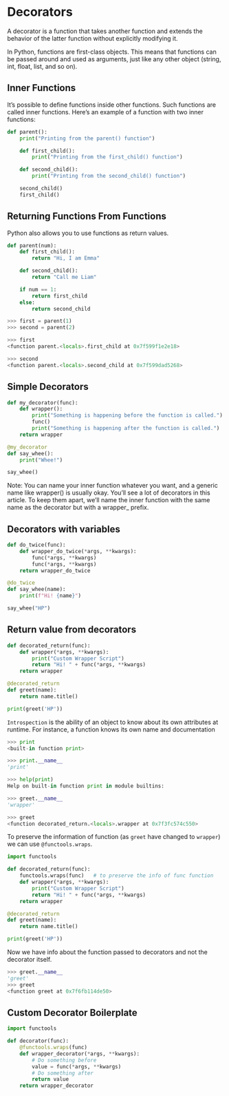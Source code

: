 # Decorators

A decorator is a function that takes another function and extends the behavior of the latter function without explicitly modifying it.

In Python, functions are first-class objects. This means that functions can be passed around and used as arguments, just like any other object (string, int, float, list, and so on).

## Inner Functions

It’s possible to define functions inside other functions. Such functions are called inner functions. Here’s an example of a function with two inner functions:

```python
def parent():
    print("Printing from the parent() function")

    def first_child():
        print("Printing from the first_child() function")

    def second_child():
        print("Printing from the second_child() function")

    second_child()
    first_child()
```

## Returning Functions From Functions

Python also allows you to use functions as return values.

```python
def parent(num):
    def first_child():
        return "Hi, I am Emma"

    def second_child():
        return "Call me Liam"

    if num == 1:
        return first_child
    else:
        return second_child

>>> first = parent(1)
>>> second = parent(2)

>>> first
<function parent.<locals>.first_child at 0x7f599f1e2e18>

>>> second
<function parent.<locals>.second_child at 0x7f599dad5268>
```

## Simple Decorators

```python
def my_decorator(func):
    def wrapper():
        print("Something is happening before the function is called.")
        func()
        print("Something is happening after the function is called.")
    return wrapper

@my_decorator
def say_whee():
    print("Whee!")

say_whee()
```

Note: You can name your inner function whatever you want, and a generic name like wrapper() is usually okay. You’ll see a lot of decorators in this article. To keep them apart, we’ll name the inner function with the same name as the decorator but with a wrapper_ prefix.

## Decorators with variables

```python
def do_twice(func):
    def wrapper_do_twice(*args, **kwargs):
        func(*args, **kwargs)
        func(*args, **kwargs)
    return wrapper_do_twice

@do_twice
def say_whee(name):
    print(f"Hi! {name}")

say_whee("HP")
```

## Return value from decorators

```python
def decorated_return(func):
    def wrapper(*args, **kwargs):
        print("Custom Wrapper Script")
        return "Hi! " + func(*args, **kwargs)
    return wrapper

@decorated_return
def greet(name):
    return name.title()

print(greet('HP'))
```

`Introspection` is the ability of an object to know about its own attributes at runtime. For instance, a function knows its own name and documentation

```python
>>> print
<built-in function print>

>>> print.__name__
'print'

>>> help(print)
Help on built-in function print in module builtins:
```

```python
>>> greet.__name__
'wrapper'

>>> greet
<function decorated_return.<locals>.wrapper at 0x7f3fc574c550>
```

To preserve the information of function (as `greet` have changed to `wrapper`) we can use `@functools.wraps`.

```python
import functools

def decorated_return(func):
    functools.wraps(func)	# to preserve the info of func function
    def wrapper(*args, **kwargs):
        print("Custom Wrapper Script")
        return "Hi! " + func(*args, **kwargs)
    return wrapper

@decorated_return
def greet(name):
    return name.title()

print(greet('HP'))
```

Now we have info about the function passed to decorators and not the decorator itself.

```python
>>> greet.__name__
'greet'
>>> greet
<function greet at 0x7f6fb114de50>
```

## Custom Decorator Boilerplate

```python
import functools

def decorator(func):
    @functools.wraps(func)
    def wrapper_decorator(*args, **kwargs):
        # Do something before
        value = func(*args, **kwargs)
        # Do something after
        return value
    return wrapper_decorator
```
